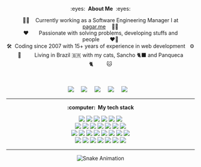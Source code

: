 <p align="center">
:eyes:&nbsp;&nbsp;<b>About Me</b>&nbsp;&nbsp;:eyes:
</p>

<p align="center">
  👨‍💻&nbsp;&nbsp;&nbsp;&nbsp;Currently working as a Software Engineering Manager I at <a href="https://pagar.me/">pagar.me</a>&nbsp;&nbsp;&nbsp;&nbsp;🧑‍🔧
  <br/>
  ♥️&nbsp;&nbsp;&nbsp;&nbsp;&nbsp;&nbsp;&nbsp;Passionate with solving problems, developing stuffs and people&nbsp;&nbsp;&nbsp;&nbsp;&nbsp;&nbsp;&nbsp;❤️‍🔥
  <br/>
  🛠️&nbsp;&nbsp;Coding since 2007 with 15+ years of experience in web development&nbsp;&nbsp;&nbsp;⚙️
  <br/>
  🐙&nbsp;&nbsp;&nbsp;&nbsp;&nbsp;&nbsp;&nbsp;&nbsp;&nbsp;Living in Brazil 🇧🇷 with my cats, Sancho 🐈‍⬛ and Panqueca 🐈&nbsp;&nbsp;&nbsp;&nbsp;&nbsp;&nbsp;&nbsp;&nbsp;&nbsp;🐱
</p>
<br/>
<p align="center">
  <a href="mailto:grippado@gmail.com?subject=Olá%20Gabriel%20Gripp"><img src="https://img.shields.io/badge/gmail-%23D14836.svg?&style=for-the-badge&logo=gmail&logoColor=white" /></a>&nbsp;&nbsp;&nbsp;&nbsp;
  <a href="https://www.linkedin.com/in/grippado/"><img src="https://img.shields.io/badge/linkedin-%230077B5.svg?&style=for-the-badge&logo=linkedin&logoColor=white" /></a>&nbsp;&nbsp;&nbsp;&nbsp;
  <a href="https://www.instagram.com/grippado/"><img src="https://img.shields.io/badge/instagram-%23dc2743.svg?&style=for-the-badge&logo=instagram&logoColor=white" /></a>&nbsp;&nbsp;&nbsp;&nbsp;
  <a href="https://www.facebook.com/grippado"><img src="https://img.shields.io/badge/facebook-%233B5998.svg?&style=for-the-badge&logo=facebook&logoColor=white" /></a>&nbsp;&nbsp;&nbsp;&nbsp;
  <a href="https://twitter.com/grippado"><img src="https://img.shields.io/badge/twitter-%231DA1F2.svg?&style=for-the-badge&logo=twitter&logoColor=white" /></a>&nbsp;&nbsp;&nbsp;&nbsp;
</p>

<hr/>

<p align="center">
  <b>:computer: &nbsp;My tech stack</b>
    
  <br/>
  
  <p align="center">
    <img src="https://img.shields.io/badge/HTML5-E34F26?style=for-the-badge&logo=html5&logoColor=white" />
    <img src="https://img.shields.io/badge/CSS-239120?&style=for-the-badge&logo=css3&logoColor=white"/>
    <img src="https://img.shields.io/badge/JavaScript-F7DF1E?style=for-the-badge&logo=javascript&logoColor=black"/>
    <img src="https://img.shields.io/badge/TypeScript-007ACC?style=for-the-badge&logo=typescript&logoColor=white"/>
    <img src="https://img.shields.io/badge/Node.js-43853D?style=for-the-badge&logo=node.js&logoColor=white"/>
    <img src="https://img.shields.io/badge/Vue.js-35495E?style=for-the-badge&logo=vue.js&logoColor=4FC08D"/>
    <br/>
    <img src="https://img.shields.io/badge/GIT-%23F05033.svg?&style=flat&logo=git&logoColor=white"/>
    <img src="https://img.shields.io/badge/GITHUB-%23121011.svg?&style=flat&logo=github&logoColor=white"/>
    <img src="https://img.shields.io/badge/GITHUB%20ACTIONS-2088FF.svg?&style=flat&logo=github-actions&logoColor=white"/>
    <img src="https://img.shields.io/badge/DOCKER-2496ED.svg?&style=flat&logo=docker&logoColor=white"/>
    <img src="https://img.shields.io/badge/MONGODB-47A248.svg?&style=flat&logo=mongodb&logoColor=white"/>
    <img src="https://img.shields.io/badge/POSTGRES-%23316192.svg?&style=flat&logo=postgresql&"/>
    <img src="https://img.shields.io/badge/MARIADB-4479A1.svg?&style=flat&logo=mariadb&"/>
    <br/>
    <img src="https://img.shields.io/badge/DOMAIN%20DD-02569B.svg?&style=flat&logo=ddd&logoColor=white"/>
    <img src="https://img.shields.io/badge/TEST%20DD-E34F26.svg?&style=flat&logo=tdd&logoColor=white"/>
    <img src="https://img.shields.io/badge/PMBOK-DD0031.svg?&style=flat&logo=ddd&logoColor=white"/>
    <img src="https://img.shields.io/badge/SONARQUBE-4E9BCD.svg?&style=flat&logo=sonarqube&logoColor=white"/>
    <img src="https://img.shields.io/badge/-ReactJs-61DAFB?logo=react&style=flat&logoColor=white&textColor=white"/>
    <img src="https://img.shields.io/badge/PHP-777BB4.svg?&style=flat&logo=php&logoColor=white"/>
    <img src="https://img.shields.io/badge/JQUERY-0769AD.svg?&style=flat&logo=jquery&logoColor=white"/>
    <img src="https://img.shields.io/badge/PYTHON-3776AB.svg?&style=flat&logo=python&logoColor=white"/>
    <br/>
    <img src="https://img.shields.io/badge/REST-02569B.svg?&style=flat&logo=rest&logoColor=white"/>
    <img src="https://img.shields.io/badge/GRAPHQL-E10098.svg?&style=flat&logo=graphql&logoColor=white"/>
    <img src="https://img.shields.io/badge/LINUX-FCC624?style=flat-square&logo=linux&logoColor=black"/>
    <img src="https://img.shields.io/badge/VSCODE-007ACC.svg?&style=flat&logo=visual-studio-code"/>
    <img src="https://img.shields.io/badge/CLEAN%20ARCHITECTURE-6DB33F.svg?&style=flat&logoColor=white"/>
    <img src="https://img.shields.io/badge/MVC-888888.svg?&style=flat&logoColor=white"/>
    <img src="https://img.shields.io/badge/MVVM-888888.svg?&style=flat&logoColor=white"/>
  </p>
</p>


<hr/>

  <p align="center">
    <img src="https://camo.githubusercontent.com/9b7074dac1de6f44552593cb28399eb5ebb7b53cd85259759f57a36563ec579b/68747470733a2f2f70726f66696c652d726561646d652d67656e657261746f722e636f6d2f6173736574732f736e616b652e737667" alt="Snake Animation" data-canonical-src="https://profile-readme-generator.com/assets/snake.svg" style="max-width: 100%;">
  </p>
